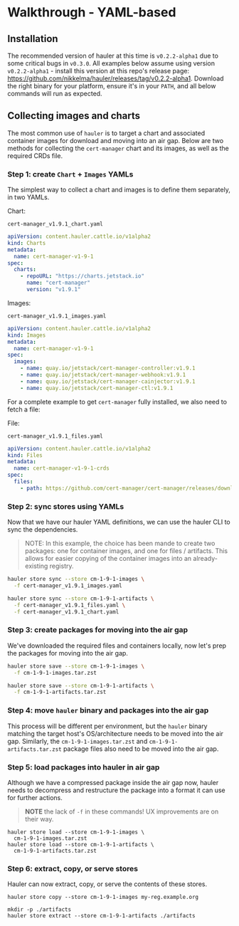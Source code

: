 # Walkthrough - YAML-based

## Installation

The recommended version of hauler at this time is `v0.2.2-alpha1` due to some critical bugs in `v0.3.0`.
All examples below assume using version `v0.2.2-alpha1` - install this version at this repo's release page: <https://github.com/nikkelma/hauler/releases/tag/v0.2.2-alpha1>.
Download the right binary for your platform, ensure it's in your `PATH`, and all below commands will run as expected.

## Collecting images and charts

The most common use of `hauler` is to target a chart and associated container images for download and moving into an air gap.
Below are two methods for collecting the `cert-manager` chart and its images, as well as the required CRDs file.

### Step 1: create `Chart` + `Images` YAMLs

The simplest way to collect a chart and images is to define them separately, in two YAMLs.

Chart:

`cert-manager_v1.9.1_chart.yaml`
```yaml
apiVersion: content.hauler.cattle.io/v1alpha2
kind: Charts
metadata:
  name: cert-manager-v1-9-1
spec:
  charts:
    - repoURL: "https://charts.jetstack.io"
      name: "cert-manager"
      version: "v1.9.1"
```

Images:

`cert-manager_v1.9.1_images.yaml`
```yaml
apiVersion: content.hauler.cattle.io/v1alpha2
kind: Images
metadata:
  name: cert-manager-v1-9-1
spec:
  images:
    - name: quay.io/jetstack/cert-manager-controller:v1.9.1
    - name: quay.io/jetstack/cert-manager-webhook:v1.9.1
    - name: quay.io/jetstack/cert-manager-cainjector:v1.9.1
    - name: quay.io/jetstack/cert-manager-ctl:v1.9.1
```

For a complete example to get `cert-manager` fully installed, we also need to fetch a file:

File:

`cert-manager_v1.9.1_files.yaml`
```yaml
apiVersion: content.hauler.cattle.io/v1alpha2
kind: Files
metadata:
  name: cert-manager-v1-9-1-crds
spec:
  files:
    - path: https://github.com/cert-manager/cert-manager/releases/download/v1.9.1/cert-manager.crds.yaml
```


### Step 2: sync stores using YAMLs

Now that we have our hauler YAML definitions, we can use the hauler CLI to sync the dependencies.

> NOTE: In this example, the choice has been mande to create two packages: one for container images, and one for files / artifacts.
> This allows for easier copying of the container images into an already-existing registry.

```bash
hauler store sync --store cm-1-9-1-images \
  -f cert-manager_v1.9.1_images.yaml

hauler store sync --store cm-1-9-1-artifacts \
  -f cert-manager_v1.9.1_files.yaml \
  -f cert-manager_v1.9.1_chart.yaml
```

### Step 3: create packages for moving into the air gap

We've downloaded the required files and containers locally, now let's prep the packages for moving into the air gap.

```bash
hauler store save --store cm-1-9-1-images \
  -f cm-1-9-1-images.tar.zst

hauler store save --store cm-1-9-1-artifacts \
  -f cm-1-9-1-artifacts.tar.zst
```

### Step 4: move `hauler` binary and packages into the air gap

This process will be different per environment, but the `hauler` binary matching the target host's OS/architecture needs to be moved into the air gap.
Similarly, the `cm-1-9-1-images.tar.zst` and `cm-1-9-1-artifacts.tar.zst` package files also need to be moved into the air gap.

### Step 5: load packages into hauler in air gap

Although we have a compressed package inside the air gap now, hauler needs to decompress and restructure the package into a format it can use for further actions.

> **NOTE** the lack of `-f` in these commands!
> UX improvements are on their way.

```shell
hauler store load --store cm-1-9-1-images \
  cm-1-9-1-images.tar.zst
hauler store load --store cm-1-9-1-artifacts \
  cm-1-9-1-artifacts.tar.zst
```

### Step 6: extract, copy, or serve stores

Hauler can now extract, copy, or serve the contents of these stores.

```shell
hauler store copy --store cm-1-9-1-images my-reg.example.org

mkdir -p ./artifacts
hauler store extract --store cm-1-9-1-artifacts ./artifacts
```


